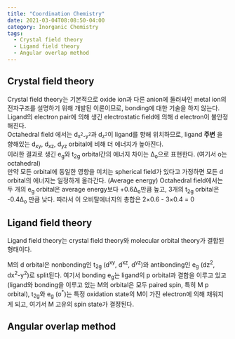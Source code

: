 ```yaml
---
title: "Coordination Chemistry"
date: 2021-03-04T08:08:50-04:00
category: Inorganic Chemistry
tags:
  - Crystal field theory
  - Ligand field theory
  - Angular overlap method
---
```


## Crystal field theory
Crystal field theory는 기본적으로 oxide ion과 다른 anion에 둘러싸인 metal ion의 전자구조를 설명하기 위해 개발된 이론이므로, bonding에 대한 기술을 하지 않는다.  
Ligand의 electron pair에 의해 생긴 electrostatic field에 의해 d electron이 불안정해진다.  
Octahedral field 에서는 d<sub>x<sup>2</sup>-y<sup>2</sup></sub>과 d<sub>z<sup>2</sup></sub>이 ligand를 향해 위치하므로, ligand __주변__ 을 향해있는 d<sub>xy</sub>, d<sub>xz</sub>, d<sub>yz</sub> orbital에 비해 더 에너지가 높아진다.  
이러한 결과로 생긴 e<sub>g</sub>와 t<sub>2g</sub> orbital간의 에너지 차이는 Δ<sub>o</sub>으로 표현한다. (여기서 o는 octahedral)  
만약 모든 orbital에 동일한 영향을 미치는 spherical field가 있다고 가정하면 모든 d orbital의 에너지는 일정하게 올라간다. (Average energy) 
Octahedral field에서는 두 개의 e<sub>g</sub> orbital은 average energy보다 +0.6Δ<sub>o</sub>만큼 높고, 3개의 t<sub>2g</sub> orbital은 -0.4Δ<sub>o</sub> 만큼 낮다. 따라서 이 오비탈에너지의 총합은 2×0.6 - 3×0.4 = 0

## Ligand field theory
Ligand field theory는 crystal field theory와 molecular orbital theory가 결합된 형태이다.  



M의 d orbital은 nonbonding인 t<sub>2g</sub> (d<sup>xy</sup>, d<sup>xz</sup>, d<sup>yz</sup>)와 antibonding인 e<sub>g</sub> (dz<sup>2</sup>, dx<sup>2</sup>-y<sup>2</sup>)로 split된다. 여기서 bonding e<sub>g</sub>는 ligand의 p orbital과 결합을 이루고 있고 (ligand와 bonding을 이루고 있는 M의 orbital은 모두 paired spin, 특히 M p orbital), t<sub>2g</sub>와 e<sub>g</sub> (σ<sup>*</sup>)는 특정 oxidation state의 M이 가진 electron에 의해 채워지게 되고, 여기서 M 고유의 spin state가 결정된다.

## Angular overlap method

